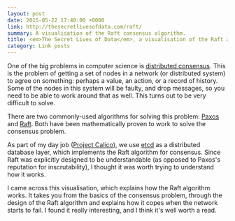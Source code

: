```yaml
---
layout: post
date: 2015-05-22 17:40:00 +0000
link: http://thesecretlivesofdata.com/raft/
summary: A visualisation of the Raft consensus algorithm.
title: <em>The Secret Lives of Data</em>, a visualisation of the Raft algorithm
category: Link posts
---
```


One of the big problems in computer science is [distributed consensus](https://en.wikipedia.org/wiki/Consensus_(computer_science)). This is the problem of getting a set of nodes in a network (or distributed system) to agree on something: perhaps a value, an action, or a record of history. Some of the nodes in this system will be faulty, and drop messages, so you need to be able to work around that as well. This turns out to be very difficult to solve.

There are two commonly-used algorithms for solving this problem: [Paxos](https://en.wikipedia.org/wiki/Paxos_(computer_science)) and [Raft](https://en.wikipedia.org/wiki/Raft_(computer_science)). Both have been mathematically proven to work to solve the consensus problem.

As part of my day job ([Project Calico](http://www.projectcalico.org/)), we use [etcd](https://github.com/coreos/etcd) as a distributed database layer, which implements the Raft algorithm for consensus. Since Raft was explicitly designed to be understandable (as opposed to Paxos's reputation for inscrutability), I thought it was worth trying to understand how it works.

I came across this visualisation, which explains how the Raft algorithm works. It takes you from the basics of the consensus problem, through the design of the Raft algorithm and explains how it copes when the network starts to fail. I found it really interesting, and I think it's well worth a read.
